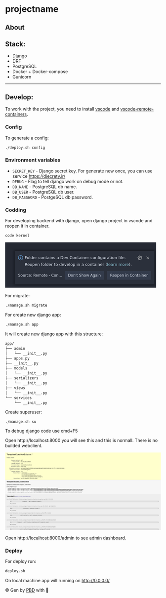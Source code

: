 # projectname

## About
<!-- Yor description here -->

## Stack:
* Django
* DRF
* PostgreSQL
* Docker + Docker-compose
* Gunicorn
---
## Develop:

To work with the project, you need to install [vscode](https://code.visualstudio.com/) and [vscode-remote-containers](https://code.visualstudio.com/docs/remote/containers).

### Config
To generate a config:
```bash
./deploy.sh config
```

### Environment variables
 * `SECRET_KEY` - Django secret key. For generate new once, you can use service https://djecrety.ir/
 * `DEBUG` - Flag to tell django work on debug mode or not.
* `DB_NAME` - PostgreSQL db name.
* `DB_USER` - PostgreSQL db user.
* `DB_PASSWORD` - PostgeSQL db password.


### Codding

For developing backend with django, open django project in vscode and reopen it in container.


```bash
code kernel
```

![reopen](https://github.com/lyaguxafrog/python-backend-devcontainers/blob/release/docs/pics/reopen.png?raw=true)

For migrate:
```bash
./manage.sh migrate
```

For create new django app:
```bash
./manage.sh app
```

It will create new django app with this structure:
```
app/
├── admin
│   └── __init__.py
├── apps.py
├── __init__.py
├── models
│   └── __init__.py
├── serializers
│   └── __init__.py
├── views
│   └── __init__.py
└── services
    └── __init__.py
```

Create superuser:
```bash
./manage.sh su
```

To debug django code use cmd+F5

Open http://localhost:8000 you will see this and this is normall. There is no builded webclient.

![localhost](https://github.com/lyaguxafrog/python-backend-devcontainers/blob/release/docs/pics/localhost_8000.png?raw=true)

Open http://localhost:8000/admin to see admin dashboard.


### Deploy
For deploy run:
```bash
deploy.sh
```

On local machine app will running on http://0.0.0.0/


&copy; Gen by [PBD](https://lyaguxafrog/python-backend-devcontainers) with 💚
